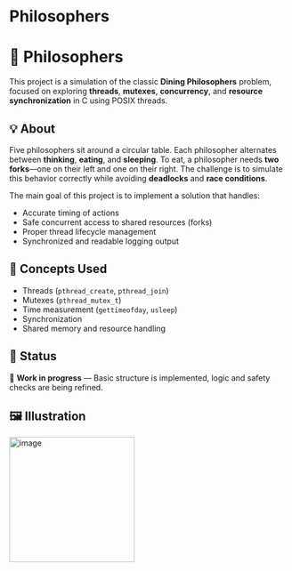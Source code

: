 # Philosophers

# 🧠 Philosophers

This project is a simulation of the classic **Dining Philosophers** problem, focused on exploring **threads**, **mutexes**, **concurrency**, and **resource synchronization** in C using POSIX threads.

## 💡 About

Five philosophers sit around a circular table. Each philosopher alternates between **thinking**, **eating**, and **sleeping**. To eat, a philosopher needs **two forks**—one on their left and one on their right. The challenge is to simulate this behavior correctly while avoiding **deadlocks** and **race conditions**.

The main goal of this project is to implement a solution that handles:

- Accurate timing of actions  
- Safe concurrent access to shared resources (forks)  
- Proper thread lifecycle management  
- Synchronized and readable logging output  

## 🧵 Concepts Used

- Threads (`pthread_create`, `pthread_join`)
- Mutexes (`pthread_mutex_t`)
- Time measurement (`gettimeofday`, `usleep`)
- Synchronization
- Shared memory and resource handling

## 🚧 Status

🔧 **Work in progress** — Basic structure is implemented, logic and safety checks are being refined.

## 🖼️ Illustration

<img width="225" height="225" alt="image" src="https://github.com/user-attachments/assets/80612021-6b7b-4fa3-b659-c2b51910897c" />
